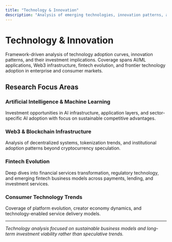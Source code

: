 ```yaml
---
title: "Technology & Innovation"
description: "Analysis of emerging technologies, innovation patterns, and their investment implications across sectors"
---
```


# Technology & Innovation

Framework-driven analysis of technology adoption curves, innovation patterns, and their investment implications. Coverage spans AI/ML applications, Web3 infrastructure, fintech evolution, and frontier technology adoption in enterprise and consumer markets.

## Research Focus Areas

### **Artificial Intelligence & Machine Learning**
Investment opportunities in AI infrastructure, application layers, and sector-specific AI adoption with focus on sustainable competitive advantages.

### **Web3 & Blockchain Infrastructure**
Analysis of decentralized systems, tokenization trends, and institutional adoption patterns beyond cryptocurrency speculation.

### **Fintech Evolution**
Deep dives into financial services transformation, regulatory technology, and emerging fintech business models across payments, lending, and investment services.

### **Consumer Technology Trends**
Coverage of platform evolution, creator economy dynamics, and technology-enabled service delivery models.

---

*Technology analysis focused on sustainable business models and long-term investment viability rather than speculative trends.*
